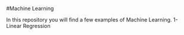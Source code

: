 #Machine Learning

In this repository you will find a few examples of Machine Learning.
1- Linear Regression
